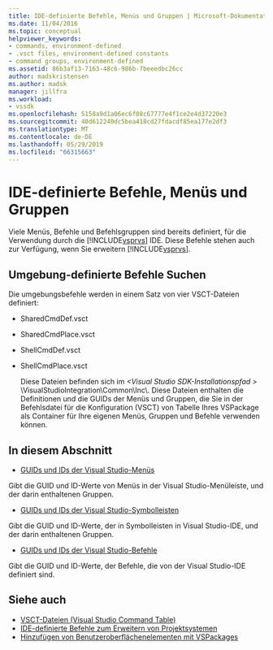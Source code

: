 ```yaml
---
title: IDE-definierte Befehle, Menüs und Gruppen | Microsoft-Dokumentation
ms.date: 11/04/2016
ms.topic: conceptual
helpviewer_keywords:
- commands, environment-defined
- .vsct files, environment-defined constants
- command groups, environment-defined
ms.assetid: 86b3af13-7163-48c6-986b-7beeedbc26cc
author: madskristensen
ms.author: madsk
manager: jillfra
ms.workload:
- vssdk
ms.openlocfilehash: 5158a9d1a06ec6f08c67777e4f1ce2e4d37220e3
ms.sourcegitcommit: 40d612240dc5bea418cd27fdacdf85ea177e2df3
ms.translationtype: MT
ms.contentlocale: de-DE
ms.lasthandoff: 05/29/2019
ms.locfileid: "66315663"
---
```

# <a name="ide-defined-commands-menus-and-groups"></a>IDE-definierte Befehle, Menüs und Gruppen
Viele Menüs, Befehle und Befehlsgruppen sind bereits definiert, für die Verwendung durch die [!INCLUDE[vsprvs](../../code-quality/includes/vsprvs_md.md)] IDE. Diese Befehle stehen auch zur Verfügung, wenn Sie erweitern [!INCLUDE[vsprvs](../../code-quality/includes/vsprvs_md.md)].

## <a name="finding-environment-defined-commands"></a>Umgebung-definierte Befehle Suchen
 Die umgebungsbefehle werden in einem Satz von vier VSCT-Dateien definiert:

- SharedCmdDef.vsct

- SharedCmdPlace.vsct

- ShellCmdDef.vsct

- ShellCmdPlace.vsct

  Diese Dateien befinden sich im  *\<Visual Studio SDK-Installationspfad >* \VisualStudioIntegration\Common\Inc\\. Diese Dateien enthalten die Definitionen und die GUIDs der Menüs und Gruppen, die Sie in der Befehlsdatei für die Konfiguration (VSCT) von Tabelle Ihres VSPackage als Container für Ihre eigenen Menüs, Gruppen und Befehle verwenden können.

## <a name="in-this-section"></a>In diesem Abschnitt
- [GUIDs und IDs der Visual Studio-Menüs](../../extensibility/internals/guids-and-ids-of-visual-studio-menus.md)

 Gibt die GUID und ID-Werte von Menüs in der Visual Studio-Menüleiste, und der darin enthaltenen Gruppen.

- [GUIDs und IDs der Visual Studio-Symbolleisten](../../extensibility/internals/guids-and-ids-of-visual-studio-toolbars.md)

 Gibt die GUID und ID-Werte, der in Symbolleisten in Visual Studio-IDE, und der darin enthaltenen Gruppen.

- [GUIDs und IDs der Visual Studio-Befehle](../../extensibility/internals/guids-and-ids-of-visual-studio-commands.md)

 Gibt die GUID und ID-Werte, der Befehle, die von der Visual Studio-IDE definiert sind.

## <a name="see-also"></a>Siehe auch
- [VSCT-Dateien (Visual Studio Command Table)](../../extensibility/internals/visual-studio-command-table-dot-vsct-files.md)
- [IDE-definierte Befehle zum Erweitern von Projektsystemen](../../extensibility/internals/ide-defined-commands-for-extending-project-systems.md)
- [Hinzufügen von Benutzeroberflächenelementen mit VSPackages](../../extensibility/internals/how-vspackages-add-user-interface-elements.md)